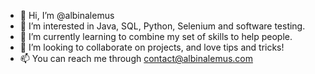 - 👋 Hi, I’m @albinalemus
- 👀 I’m interested in Java, SQL, Python, Selenium and software testing.
- 🌱 I’m currently learning to combine my set of skills to help people.
- 💞️ I’m looking to collaborate on projects, and love tips and tricks!
- 📫 You can reach me through contact@albinalemus.com

<!---
albinalemus/albinalemus is a ✨ special ✨ repository because its `README.md` (this file) appears on your GitHub profile.
You can click the Preview link to take a look at your changes.
--->
